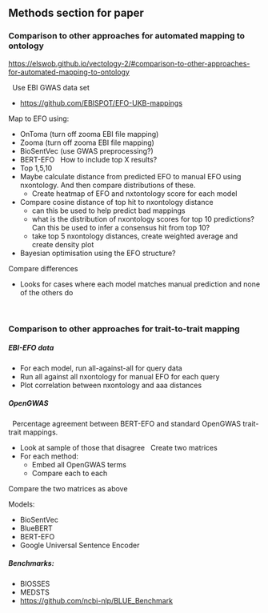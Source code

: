 ## Methods section for paper

### Comparison to other approaches for automated mapping to ontology

https://elswob.github.io/vectology-2/#comparison-to-other-approaches-for-automated-mapping-to-ontology

 
Use EBI GWAS data set
 - https://github.com/EBISPOT/EFO-UKB-mappings

Map to EFO using:
- OnToma (turn off zooma EBI file mapping)
- Zooma (turn off zooma EBI file mapping)
- BioSentVec (use GWAS preprocessing?)
- BERT-EFO
 
How to include top X results?
- Top 1,5,10
- Maybe calculate distance from predicted EFO to manual EFO using nxontology. And then compare distributions of these.
  - Create heatmap of EFO and nxtontology score for each model
- Compare cosine distance of top hit to nxontology distance
  - can this be used to help predict bad mappings
  - what is the distribution of nxontology scores for top 10 predictions? Can this be used to infer a consensus hit from top 10?
  - take top 5 nxontology distances, create weighted average and create density plot 
- Bayesian optimisation using the EFO structure?

Compare differences
 - Looks for cases where each model matches manual prediction and none of the others do

 
### Comparison to other approaches for trait-to-trait mapping

##### EBI-EFO data

- For each model, run all-against-all for query data
- Run all against all nxontology for manual EFO for each query
- Plot correlation between nxontology and aaa distances

##### OpenGWAS
 
Percentage agreement between BERT-EFO and standard OpenGWAS trait-trait mappings.
- Look at sample of those that disagree
 
Create two matrices
- For each method:
	- Embed all OpenGWAS terms
	- Compare each to each

Compare the two matrices as above 

Models:
- BioSentVec
- BlueBERT
- BERT-EFO
- Google Universal Sentence Encoder

##### Benchmarks:
- BIOSSES
- MEDSTS
- https://github.com/ncbi-nlp/BLUE_Benchmark